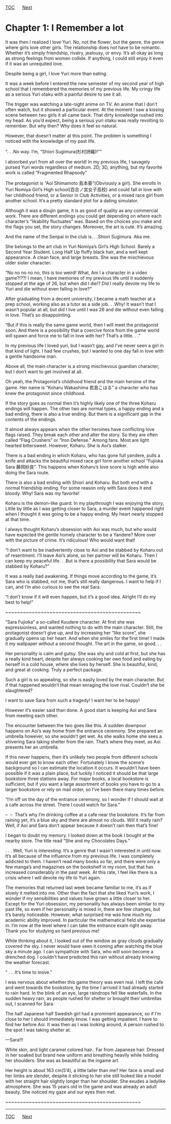 [TOC](../readme.md)&nbsp;&nbsp;&nbsp;&nbsp;&nbsp;&nbsp;[Next](0001_Chapter.md)



# Chapter 1: I Remember a lot

It was then I realized I love Yuri. No, not the flower, but the genre,
the genre where girls love other girls. The relationship does not have
to be romantic. Whether it’s simply friendship, rivalry, jealousy, or
envy. It’s all okay as long as strong feelings from women collide. If
anything, I could still enjoy it even if it was an unrequited love.

Despite being a girl, I love Yuri more than eating. 

It was a week before I entered the new semester of my second year of
high school that I remembered the memories of my previous life. My
cringy life as a serious Yuri otaku with a painful desire to see it all.

The trigger was watching a late-night anime on TV. An anime that I don’t
often watch, but it showed a particular event. At the moment I saw a
kissing scene between two girls it all came back. That dirty knowledge
rushed into my head. As you’d expect, being a serious yuri otaku was
really revolting to remember. But why then? Why does it feel so natural.

However, that doesn’t matter at this point. The problem is something I
noticed with the knowledge of my past life.

“. . .No way. I’m, “Shiori Sugimura(杉村詩織)!””

I absorbed yuri from all over the world! In my previous life, I savagely
pursed Yuri words regardless of medium. 2D, 3D, anything, but my
favorite work is called “Fragmented Rhapsody”

The protagonist is “Aoi Shimamoto 島本葵“(Obviously a girl). She enrolls
in Yuri Nomiya Girl’s High school(百合ノ宮女子高校) and could fall in
love with her childhood friend, or a Senior in Club Activities, or a
mixed race girl from another school. It’s a pretty standard plot for a
dating simulator.

Although it was a doujin game, it is as good of quality as any
commercial work. There are different endings you could get depending on
where each character’s “likability fluctuates” was. Based on the choices
you make and the flags you set, the story changes. Moreover, the art is
cute. It’s amazing.

And the name of the Senpai in the club is. . .Shiori Sugimura. Aka me.

She belongs to the art club in Yuri Nomiya’s Girl’s High School. Barely
a Second Year Student. Long Half Up fluffy black hair, and a well kept
appearance. A clean face, and large breasts. She was the mischievous
older sister character.

“No no no no no, this is too weird! What, Am I a character in a video
game?!??! I mean, I have memories of my previous life until it suddenly
stopped at the age of 26, but when did I die!? Did I really devote my
life to Yuri and die without even falling in love?”

After graduating from a decent university, I became a math teacher at a
prep school, working also as a tutor as a side job. . .Why! It wasn’t
that I wasn’t popular at all, but did I live until I was 26 and die
without even falling in love. That’s so disappointing.

“But if this is really the same game world, then I will meet the
protagonist soon. And there is a possibility that a coercive force from
the game world will spawn and force me to fall in love with her? That’s
a little. . .”

In my previous life I loved yuri, but I wasn’t gay, and I’ve never seen
a girl in that kind of light. I had few crushes, but I wanted to one day
fall in love with a gentle handsome man.

Above all, the main character is a strong mischievous guardian
character, but I don’t want to get involved at all.

Oh yeah, the Protagonist’s childhood friend and the main heroine of the
game. Her name is “Koharu Wakashima 若島こはる” a character who has knew
the protagonist since childhood.

If the story goes as normal then it’s highly likely one of the three
Koharu endings will happen. The other two are normal types, a happy
ending and a bad ending, there is also a true ending. But there is a
significant gap in the contents of the endings.

It almost always appears when the other heroines have conflicting love
flags raised. They break each other and alter the story. So they are
often called “Flag Crushers” or “Iron Defense.” Among fans. Most are
light hearted bittersweet. However, Koharu. She is Aoi’s stalker.

There is a bad ending in which Koharu, who has gone full yandere, pulls
a knife and attacks the beautiful mixed race girl form another school
“Fujioka Sara 藤岡紗良”. This happens when Koharu’s love score is high
while also doing the Sara route.

There is also a bad ending with Shiori and Koharu. But both end with a
normal friendship ending. For some reason only with Sara does it end
bloody. Why! Sara was my favorite!

Koharu is the demon-like guard. In my playthrough I was enjoying the
story, Little by little as I was getting closer to Sara, a murder event
happened right when I thought it was going to be a happy ending. My
heart nearly stopped at that time.

I always thought Koharu’s obsession with Aoi was much, but who would
have expected the gentle homely character to be a Yandere? More over
with the picture of crime. It’s ridiculous! Who would want that!

“I don’t want to be inadvertently close to Aoi and be stabbed by Koharu
out of resentment. I’ll leave Aoi’s alone, so her partner will be
Koharu. Then I can keep my peaceful life. . .But is there a possibility
that Sara would be stabbed by Koharu?”

It was a really bad awakening. If things move according to the game,
it’s Sara who is stabbed, not me, that’s still really dangerous. I want
to help if I can, and I’m also curious to see the real Sara.

“I don’t know if it will even happen, but it’s a good idea. Alright I’ll
do my best to help!”

\~\~\~\~\~\~\~\~\~\~\~\~\~\~\~\~\~\~\~\~\~\~\~\~\~\~\~\~\~\~\~\~\~\~\~\~\~\~\~\~\~\~\~\~\~~

“Sara Fujioka” a so-called Kuudere character. At first she was
expressionless, and wanted nothing to do with the main character. Still,
the protagonist doesn’t give up, and by increasing her “like score”, she
gradually opens up her heart. And when she smiles for the first time! I
made it my wallpaper without a second thought. The art in the game, so
good. . .

Her personality is calm and gutsy. She was shy and cold at first, but
she has a really kind heart, despite her always cooking her own food and
eating by herself in a cold house, where she lives by herself. She is
beautiful, kind, and great at cooking. Truly a perfect package.

Such a girl is so appealing, so she is easily loved by the main
character. But if that happened wouldn’t that mean enraging the love
rival. Couldn’t she be slaughtered? 

I want to save Sara from such a tragedy! I want her to be happy!

However it’s easier said than done. A good start is keeping Aoi and Sara
from meeting each other.

The encounter between the two goes like this. A sudden downpour happens
on Aoi’s way home from the entrance ceremony. She prepared an umbrella
however, so she wouldn’t get wet. As she walks home she sees a shivering
Sara taking shelter from the rain. That’s where they meet, as Aoi
presents her an umbrella.

If this never happens, then it’s unlikely two people from different
schools would ever get to know each other. Fortunately I know the
scene’s background so I can estimate the location it occurs. It wouldn’t
have been possible if it was a plain place, but luckily I noticed it
should be that large bookstore three stations away. For major books, a
local bookstore is sufficient, but if you want a large assortment of
books you have to go to a larger bookstore or rely on mail order, so
I’ve been there many times before.

“I’m off on the day of the entrance ceremony, so I wonder if I should
wait at a cafe across the street. There I could watch for Sara.”

–  –  That’s why I’m drinking coffee at a cafe near the bookstore. It’s
far from raining yet, it’s a blue sky and there are almost no clouds.
Will it really rain? Well, if Aoi and Sara don’t appear because it
doesn’t rain then that’s fine!

I began to doubt my memory. I looked down at the book I bought at the
nearby store. The title read “She and my Chocolates Days.”

. . . Well, Yuri is interesting. It’s a genre that I wasn’t interested
in until now. It’s all because of the influence from my previous life. I
was completely addicted to them. I haven’t read many books so far, and
there were only a few manga’s and magazines on the bookshelf in my room,
but that has increased considerably in the past week. At this rate, I
feel like there is a crisis where I will devote my life to Yuri again.

The memories that returned last week became familiar to me, it’s as if
slowly it melted into me. Other than the fact that she liked Yuri’s
work, I wonder if my sensibilities and values have grown a little closer
to her. Except for the Yuri obsession, my personality has always been
similar to my past life, so even if her personality is mixed in, there
are few changes, but it’s barely noticeable. However, what surprised me
was how much my academic ability improved. In particular the
mathematical field she expertise in. I’m now at the level where I can
take the entrance exam right away. Thank you for studying so hard
previous me!

While thinking about it, I looked out of the window as gray clouds
gradually covered the sky. I never would have seen it coming after
watching the blue sky a minute ago. I can sympathize with Sara, who will
soon become a drenched dog. I couldn’t have predicted this rain without
already knowing the weather forecast.

“ . . .It’s time to move.”

I was nervous about whether this game theory was even real. I left the
cafe and went towards the bookstore, by the time I arrived it had
already started to rain hard. In the blink of an eye, large raindrops
fell like waterfalls. In the sudden heavy rain, as people rushed for
shelter or brought their umbrellas out, I scanned for Sara.

The half Japanese half Swedish girl had a prominent appearance, so if
I’m close to her I should immediately know. I was getting impatient. I
have to find her before Aoi. It was then as I was looking around, A
person rushed to the spot I was taking shelter at. 

—Sara!!!

White skin, and light caramel colored hair.. Far from Japanese hair.
Dressed in her soaked but brand new uniform and breathing heavily while
holding her shoulders. She was as beautiful as the ingame art.

Her height is about 163 cm(5’4), a little taller than me? Her face is
small and her limbs are slender, despite it sticking to her she still
looked like a model with her straight hair slightly longer than her
shoulder. She exudes a ladylike atmosphere. She was 15 years old in the
game and was already an adult beauty. She noticed my gaze and our eyes
then met.

\~\~\~\~\~\~\~\~\~\~\~\~\~\~\~\~\~\~\~\~\~\~\~\~\~\~\~\~\~\~\~\~\~\~\~\~\~\~\~\~\~\~\~\~\~~


---
[TOC](../readme.md)&nbsp;&nbsp;&nbsp;&nbsp;&nbsp;&nbsp;[Next](0001_Chapter.md)

